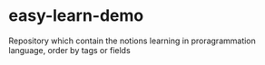 # easy-learn-demo
Repository which contain the notions learning in proragrammation language, order by tags or fields
